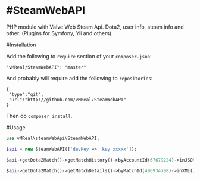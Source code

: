 #SteamWebAPI
===========

PHP module with Valve Web Steam Api. Dota2, user info, steam info and other.  (Plugins for Symfony, Yii and others). 



 #Installation


 Add the following to `require` section of your `composer.json`:

 ```
"vMReal/SteamWebAPI": "master"

 ```
 
 And probably will require add the following to `repositories`:
 
  ```
{
   "type":"git",
   "url":"http://github.com/vMReal/SteamWebAPI"
}

 ```
 

 Then do `composer install`.
 
 

 #Usage


 ```php
 use vMReal\steamWebApi\SteamWebAPI;
 
 $api = new SteamWebAPI(['devKey'=> 'key xxxxx']);
 
 $api->getDota2Match()->getMatchHistory()->byAccountId(67679224)->inJSON();
 
 $api->getDota2Match()->getMatchDetails()->byMatchId(496934798)->inXML();
 
 ```
